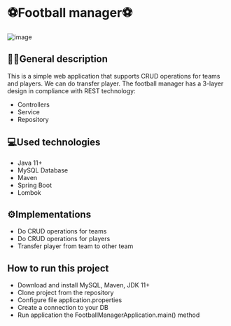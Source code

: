 # ⚽Football manager⚽
![image](https://user-images.githubusercontent.com/83237769/185869185-cc8cd91e-8285-48b3-aff9-4869c45c7f8b.png)
## 👨‍💻General description
This is a simple web application that supports CRUD operations for teams and players. We can do transfer player. The football manager has a 3-layer design in compliance with REST technology:
* Controllers
* Service
* Repository

## 💻Used technologies

* Java 11+
* MySQL Database
* Maven
* Spring Boot
* Lombok

## ⚙Implementations

* Do CRUD operations for teams
* Do CRUD operations for players
* Transfer player from team to other team


## How to run this project

* Download and install MySQL, Maven, JDK 11+
* Clone project from the repository
* Configure file application.properties
* Create a connection to your DB
* Run application the FootballManagerApplication.main() method

